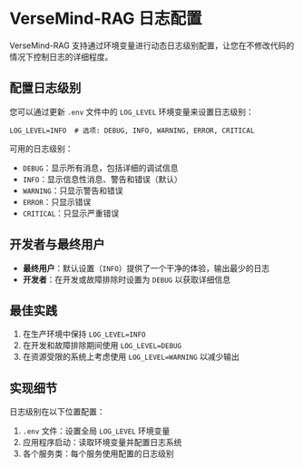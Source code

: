 # VerseMind-RAG 日志配置

VerseMind-RAG 支持通过环境变量进行动态日志级别配置，让您在不修改代码的情况下控制日志的详细程度。

## 配置日志级别

您可以通过更新 `.env` 文件中的 `LOG_LEVEL` 环境变量来设置日志级别：

```
LOG_LEVEL=INFO  # 选项: DEBUG, INFO, WARNING, ERROR, CRITICAL
```

可用的日志级别：

- `DEBUG`：显示所有消息，包括详细的调试信息
- `INFO`：显示信息性消息、警告和错误（默认）
- `WARNING`：只显示警告和错误
- `ERROR`：只显示错误
- `CRITICAL`：只显示严重错误

## 开发者与最终用户

- **最终用户**：默认设置（`INFO`）提供了一个干净的体验，输出最少的日志
- **开发者**：在开发或故障排除时设置为 `DEBUG` 以获取详细信息

## 最佳实践

1. 在生产环境中保持 `LOG_LEVEL=INFO`
2. 在开发和故障排除期间使用 `LOG_LEVEL=DEBUG`
3. 在资源受限的系统上考虑使用 `LOG_LEVEL=WARNING` 以减少输出

## 实现细节

日志级别在以下位置配置：

1. `.env` 文件：设置全局 `LOG_LEVEL` 环境变量
2. 应用程序启动：读取环境变量并配置日志系统
3. 各个服务类：每个服务使用配置的日志级别

